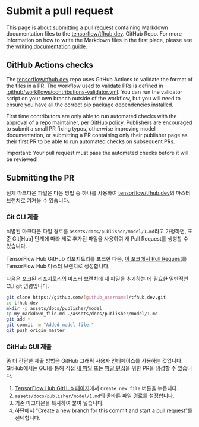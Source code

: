 <!--* freshness: { owner: 'maringeo' reviewed: '2021-11-25' review_interval: '6 months' } *-->

# Submit a pull request

This page is about submitting a pull request containing Markdown documentation files to the [tensorflow/tfhub.dev](https://github.com/tensorflow/tfhub.dev). GitHub Repo. For more information on how to write the Markdown files in the first place, please see the [writing documentation guide](writing_documentation.md).

## GitHub Actions checks

The [tensorflow/tfhub.dev](https://github.com/tensorflow/tfhub.dev) repo uses GitHub Actions to validate the format of the files in a PR. The workflow used to validate PRs is defined in [.github/workflows/contributions-validator.yml](https://github.com/tensorflow/tfhub.dev/blob/master/.github/workflows/contributions-validator.yml). You can run the validator script on your own branch outside of the workflow, but you will need to ensure you have all the correct pip package dependencies installed.

First time contributors are only able to run automated checks with the approval of a repo maintainer, per [GitHub policy](https://github.blog/changelog/2021-04-22-github-actions-maintainers-must-approve-first-time-contributor-workflow-runs/). Publishers are encouraged to submit a small PR fixing typos, otherwise improving model documentation, or submitting a PR containing only their publisher page as their first PR to be able to run automated checks on subsequent PRs.

Important: Your pull request must pass the automated checks before it will be reviewed!

## Submitting the PR

전체 마크다운 파일은 다음 방법 중 하나를 사용하여 [tensorflow/tfhub.dev](https://github.com/tensorflow/tfhub.dev/tree/master)의 마스터 브랜치로 가져올 수 있습니다.

### Git CLI 제출

식별된 마크다운 파일 경로를 `assets/docs/publisher/model/1.md`라고 가정하면, 표준 Git[Hub] 단계에 따라 새로 추가된 파일을 사용하여 새 Pull Request를 생성할 수 있습니다.

TensorFlow Hub GitHub 리포지토리를 포크한 다음, [이 포크에서 Pull Request](https://help.github.com/en/github/collaborating-with-issues-and-pull-requests/creating-a-pull-request-from-a-fork)를 TensorFlow Hub 마스터 브랜치로 생성합니다.

다음은 포크된 리포지토리의 마스터 브랜치에 새 파일을 추가하는 데 필요한 일반적인 CLI git 명령입니다.

```bash
git clone https://github.com/[github_username]/tfhub.dev.git
cd tfhub.dev
mkdir -p assets/docs/publisher/model
cp my_markdown_file.md ./assets/docs/publisher/model/1.md
git add *
git commit -m "Added model file."
git push origin master
```

### GitHub GUI 제출

좀 더 간단한 제출 방법은 GitHub 그래픽 사용자 인터페이스를 사용하는 것입니다. GitHub에서는 GUI를 통해 직접 [새 파일](https://help.github.com/en/github/managing-files-in-a-repository/creating-new-files) 또는 [파일 편집](https://help.github.com/en/github/managing-files-in-a-repository/editing-files-in-your-repository)을 위한 PR을 생성할 수 있습니다.

1. [TensorFlow Hub GitHub 페이지](https://github.com/tensorflow/tfhub.dev)에서 `Create new file` 버튼을 누릅니다.
2. `assets/docs/publisher/model/1.md`의 올바른 파일 경로를 설정합니다.
3. 기존 마크다운을 복사하여 붙여 넣습니다.
4. 하단에서 "Create a new branch for this commit and start a pull request"를 선택합니다.
